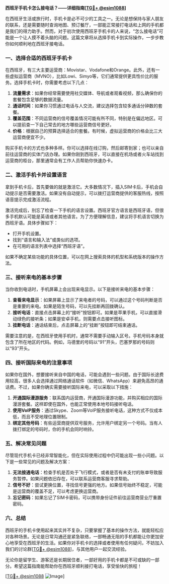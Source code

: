 **西班牙手机卡怎么接电话？——详细指南[[TG💪+ @esim1088](https://t.me/s/esim1088)]**

在西班牙生活或旅行时，手机卡是必不可少的工具之一。无论是想保持与家人朋友的联系，还是需要随时查询地图、预订餐厅，一部能正常接打电话和上网的手机都是我们的得力助手。然而，对于初次使用西班牙手机卡的人来说，“怎么接电话”可能是一个让人摸不着头脑的问题。这篇文章将从选择手机卡到实际操作，一步步教你如何顺利地在西班牙接电话。

### 一、选择合适的西班牙手机卡

在西班牙，有三大主要运营商：Movistar、Vodafone和Orange。此外，还有一些虚拟运营商（MVNO），比如Lowi、Simyo等，它们通常提供更具性价比的服务。选择手机卡时，你需要考虑以下几点：

1. **流量需求**：如果你经常需要使用社交媒体、导航或者观看视频，那么确保你的套餐包含足够的数据流量。
2. **通话时间**：如果你习惯通过电话与人交流，建议选择包含较多通话分钟数的套餐。
3. **覆盖范围**：不同运营商的信号覆盖情况可能有所不同，特别是在偏远地区。可以提前查一下自己常去的地方哪些运营商信号更好。
4. **价格**：根据自己的预算选择适合的套餐。有时候，虚拟运营商的价格会比三大运营商便宜不少。

购买手机卡的方式也多种多样。你可以选择在线订购，然后邮寄到家；也可以亲自前往运营商的实体门店办理。如果你刚到西班牙，可以直接在机场或者火车站找到运营商的柜台，那里通常会有工作人员帮助你快速办卡。

### 二、激活手机卡并设置语言

拿到手机卡后，首先要做的就是激活它。大多数情况下，插入SIM卡后，手机会自动提示是否需要激活。如果没有自动提示，可以拨打运营商提供的客服热线，按照语音提示完成激活流程。

激活完成后，别忘了检查一下手机的语言设置。西班牙官方语言是西班牙语，但很多手机默认可能是英语或者其他语言。为了方便理解信息，建议将手机语言切换为西班牙语。具体步骤如下：

- 打开手机设置。
- 找到“语言和输入法”或类似的选项。
- 在可用的语言列表中选择“西班牙语”。

如果不确定某些功能的具体位置，可以在网上搜索具体的机型和系统版本的操作方法。

### 三、接听来电的基本步骤

当你收到电话时，手机屏幕上会出现来电显示。以下是接听来电的基本步骤：

1. **查看来电显示**：如果屏幕上显示了来电者的号码，可以通过这个号码判断是否是重要的来电。如果是陌生号码，可以先挂断再回拨确认。
2. **接听电话**：直接点击屏幕上的“接听”按钮即可。如果是苹果手机，可以直接滑动绿色的接听条；如果是安卓手机，则需要点击接听图标。
3. **挂断电话**：通话结束后，点击屏幕上的“挂断”按钮即可结束通话。

需要注意的是，在西班牙使用手机时，通常不需要手动输入区号。手机号码本身就包含了所在地区的代码。例如，马德里的号码以“91”开头，巴塞罗那的号码则以“93”开头。

### 四、接听国际来电的注意事项

如果你在国外，想要接听来自中国的电话，可能会遇到一些问题。由于国际长途费用较高，很多人会选择通过网络通话软件（如微信、WhatsApp）来避免高昂的通话费。不过，如果你确实需要接听国际来电，可以采取以下措施：

1. **开通国际漫游服务**：联系国内运营商，开通国际漫游功能，并购买相应的国际漫游套餐。这样即使在国外，也能正常使用本地号码接听电话。
2. **使用VoIP服务**：通过Skype、Zoom等VoIP服务接听电话，这种方式不仅成本低，而且不受地理位置限制。
3. **绑定其他号码**：有些运营商提供双号服务，允许用户绑定另一个号码。当有人拨打绑定的号码时，你的手机会同时响铃。

### 五、解决常见问题

尽管现代手机卡已经非常智能化，但在实际使用过程中仍可能出现一些小问题。以下是一些常见的问题及解决方案：

1. **无法接通电话**：检查手机是否处于飞行模式，或者是否有未支付的账单导致服务暂停。如果问题依旧存在，可以联系运营商客服寻求帮助。
2. **信号不好**：尝试更换位置，寻找信号更强的地方。如果信号始终不稳定，可能是运营商的覆盖不足，可以考虑更换运营商。
3. **忘记密码**：如果忘记了SIM卡密码，可以携带身份证件前往运营商营业厅重置密码。

### 六、总结

西班牙的手机卡使用起来其实并不复杂，只要掌握了基本的操作方法，就能轻松应对各种场景。无论是日常沟通还是紧急联络，一部畅通无阻的手机都能让你更加安心地享受在西班牙的生活。如果你对手机卡的选择或者使用有任何疑问，不妨加入我们的讨论群[[TG💪+ @esim1088](https://t.me/s/esim1088)]，与其他用户一起交流经验。

无论你是留学生、游客还是长期居住者，一部好用的手机卡都是不可或缺的一部分。希望这篇指南能帮助你在西班牙顺利接打电话，享受愉快的旅程！

[[TG💪+ @esim1088](https://t.me/s/esim1088) ![Image](https://i.postimg.cc/4NQfJmqS/Snipaste-2025-05-13-00-14-12.png)]